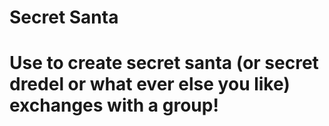 # Secret Santa

# Use to create secret santa (or secret dredel or what ever else you like) exchanges with a group!
